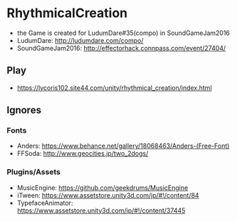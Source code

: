 # RhythmicalCreation
- the Game is created for LudumDare#35(compo) in SoundGameJam2016
- LudumDare: http://ludumdare.com/compo/
- SoundGameJam2016: http://effectorhack.connpass.com/event/27404/

## Play
- https://lycoris102.site44.com/unity/rhythmical_creation/index.html

## Ignores
### Fonts
- Anders: https://www.behance.net/gallery/18068463/Anders-(Free-Font)
- FFSoda: http://www.geocities.jp/two_2dogs/

### Plugins/Assets
- MusicEngine: https://github.com/geekdrums/MusicEngine
- iTween: https://www.assetstore.unity3d.com/jp/#!/content/84
- TypefaceAnimator: https://www.assetstore.unity3d.com/jp/#!/content/37445
